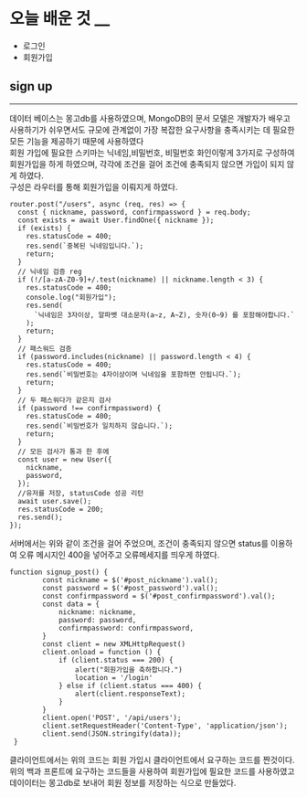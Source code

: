 # 오늘 배운 것 __
* 로그인 
* 회원가입

## sign up 
___

데이터 베이스는 몽고db를 사용하였으며, MongoDB의 문서 모델은 개발자가 배우고 사용하기가 쉬우면서도 규모에 관계없이 가장 복잡한 요구사항을 충족시키는 데 필요한 모든 기능을 제공하기 때문에 사용하였다<br/>
회원 가입에 필요한 스키마는 닉네임,비밀번호, 비밀번호 화인이렇게 3가지로 구성하여 회원가입을 하게 하였으며, 각각에 조건을 걸어 조건에 충족되지 않으면 가입이 되지 않게 하였다.<br/>
구성은 라우터를 통해 회원가입을 이뤄지게 하였다.
```
router.post("/users", async (req, res) => {
  const { nickname, password, confirmpassword } = req.body;
  const exists = await User.findOne({ nickname });
  if (exists) {
    res.statusCode = 400;
    res.send(`중복된 닉네임입니다.`);
    return;
  }
  // 닉네임 검증 reg
  if (!/[a-zA-Z0-9]+/.test(nickname) || nickname.length < 3) {
    res.statusCode = 400;
    console.log("회원가입");
    res.send(
      `닉네임은 3자이상, 알파벳 대소문자(a~z, A~Z), 숫자(0~9) 를 포함해야합니다.`
    );
    return;
  }
  // 패스워드 검증
  if (password.includes(nickname) || password.length < 4) {
    res.statusCode = 400;
    res.send(`비밀번호는 4자이상이며 닉네임을 포함하면 안됩니다.`);
    return;
  }
  // 두 패스워다가 같은지 검사
  if (password !== confirmpassword) {
    res.statusCode = 400;
    res.send(`비밀번호가 일치하지 않습니다.`);
    return;
  }
  // 모든 검사가 통과 한 후에
  const user = new User({
    nickname,
    password,
  });
  //유저를 저장, statusCode 성공 리턴
  await user.save();
  res.statusCode = 200;
  res.send();
});
```
서버에서는 위와 같이 조건을 걸어 주었으며, 조건이 충족되지 않으면 status를 이용하여 오류 메시지인 400을 넣어주고 오류메세지를 띄우게 하였다.<br/>

```
function signup_post() {
        const nickname = $('#post_nickname').val();
        const password = $('#post_password').val();
        const confirmpassword = $('#post_confirmpassword').val();
        const data = {
            nickname: nickname,
            password: password,
            confirmpassword: confirmpassword,
        }
        const client = new XMLHttpRequest()
        client.onload = function () {
            if (client.status === 200) {
                alert("회원가입을 축하합니다.")
                location = '/login'
            } else if (client.status === 400) {
                alert(client.responseText);
            }
        }
        client.open('POST', '/api/users');
        client.setRequestHeader('Content-Type', 'application/json');
        client.send(JSON.stringify(data));
 }
 ```
클라이언트에서는 위의 코드는 회원 가입시 클라이언트에서 요구하는 코드를 짠것이다.<br/>
위의 백과 프론트에 요구하는 코드들을 사용하여 회원가입에 필요한 코드를 사용하였고 데이이터는 몽고db로 보내어 회원 정보를 저장하는 식으로 만들었다. 
